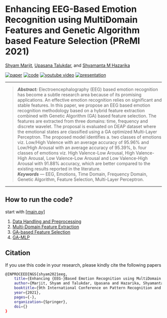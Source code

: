 # Enhancing EEG-Based Emotion Recognition using MultiDomain Features and Genetic Algorithm based Feature Selection (PReMI 2021)

[Shyam Marjit](shyammarjit.github.io), [Upasana Talukdar](https://www.iiitg.ac.in/faculty/upasana/), and [Shyamanta M Hazarika](https://www.iitg.ac.in/s.m.hazarika/)

[![paper](https://img.shields.io/badge/Springer-Paper-<COLOR>.svg)]()
[![code](https://img.shields.io/badge/code-orange)]()
[![youtube video](https://img.shields.io/badge/video--youtube-blue)](https://www.youtube.com/watch?v=hZQbuFE8iIs)
[![presentation](https://img.shields.io/badge/presentation-red)](https://github.com/shyammarjit/EEG-Emotion-Recognition/blob/PReMI-2021/Premi%20presentation.pdf)
<hr />

> ***Abstract:*** Electroencephalography (EEG) based emotion recognition has become a subtle research area because of its promising applications. An effective emotion recognition relies on significant and stable features. In this paper, we propose an EEG based emotion recognition methodology based on a hybrid feature extraction combined with Genetic Algorithm (GA) based feature selection. The features are extracted from three domains: time, frequency and discrete wavelet. The proposal is evaluated on DEAP dataset where the emotional states are classified using a GA optimized Multi-Layer Perceptron. The proposed model identifies a. two classes of emotions viz. Low/High Valence with an average accuracy of 95.96% and Low/High Arousal with an average accuracy of 95.39%, b. four classes of emotions viz. High Valence-Low Arousal, High Valence-High Arousal, Low Valence-Low Arousal and Low Valence-High Arousal with 91.88% accuracy, which are better compared to the existing results reported in the literature.<br/>
> ***Keywords*** — EEG, Emotions, Time Domain, Frequency Domain, Genetic Algorithm, Feature Selection, Multi-Layer Perceptron.
<hr />

## How to run the code?<br/>
start with [\[main.py\]](https://github.com/shyammarjit/EEG-Emotion-Recognition/blob/PReMI-2021/code/main.py)
1. [Data Handling and Preprocessing](https://github.com/shyammarjit/EEG-Emotion-Recognition/blob/PReMI-2021/code/data_preprocessing.py)
2. [Multi-Domain Feature Extraction](https://github.com/shyammarjit/EEG-Emotion-Recognition/blob/PReMI-2021/code/MultiDomain_Feature_Extraction.py)
3. [GA-based Feature Selection](https://github.com/shyammarjit/EEG-Emotion-Recognition/blob/PReMI-2021/code/feature_selection.py)
4. [GA-MLP](https://github.com/shyammarjit/EEG-Emotion-Recognition/blob/PReMI-2021/code/GAMLP.py)
## Citation
If you use this code in your research, please kindly cite the following papers

```bash
@INPROCEEDINGS{shyam2021eeg,
    title={Enhancing {EEG-}Based Emotion Recognition using MultiDomain Features and Genetic Algorithm based Feature Selection},
    author={Marjit, Shyam and Talukdar, Upasana and Hazarika, Shyamanta M},
    booktitle={9th International Conference on Pattern Recognition and Machine Intelligence},
    year={2021},
    pages={-},
    organization={Springer},
    doi={}
}
```
